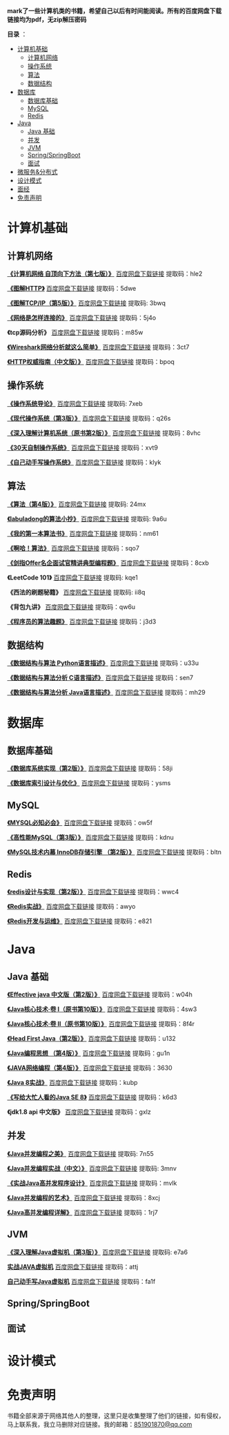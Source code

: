 

**mark了一些计算机类的书籍，希望自己以后有时间能阅读。所有的百度网盘下载链接均为pdf，无zip解压密码**



**目录** ：

- [计算机基础](#计算机基础)
  - [计算机网络](#计算机网络)
  - [操作系统](#操作系统)
  - [算法](#算法)
  - [数据结构](#数据结构)
- [数据库](#数据库)
  - [数据库基础](#数据库基础)
  - [MySQL](#mysql)
  - [Redis](#redis)
- [Java](#java)
  - [Java 基础](#java-基础)
  - [并发](#并发)
  - [JVM](#jvm)
  - [Spring/SpringBoot](#springspringboot)
  - [面试](#面试)
- [微服务&分布式](#微服务&分布式)
- [设计模式](#设计模式)
- [面经](#面经)
- [免责声明](#免责声明)

# 计算机基础
## 计算机网络
**[《计算机网络  自顶向下方法（第七版）》](https://book.douban.com/subject/30280001/)**	[百度网盘下载链接](https://pan.baidu.com/s/1OjINLhiW4nOie9pmuLnChg)	提取码：hle2

**[《图解HTTP》](https://book.douban.com/subject/25863515/)**	[百度网盘下载链接](https://pan.baidu.com/s/1HqT5PdiT8bvUwRF-tIN7Jw )	提取码：5dwe


**[《图解TCP/IP（第5版）》](https://book.douban.com/subject/24737674/)**	[百度网盘下载链接](https://pan.baidu.com/s/1lpkfG4gEcthu-wchdj0S4A)	提取码: 3bwq 

**[《网络是怎样连接的》](https://book.douban.com/subject/26941639/)**	[百度网盘下载链接](https://pan.baidu.com/s/1-92_gC7apAR2UvgfEngYRA )	提取码：5j4o

**《tcp源码分析》**	[百度网盘下载链接](https://pan.baidu.com/s/12C-mZYqv-V_gEFbXMmCdeA )	提取码：m85w

**[《Wireshark网络分析就这么简单》](https://book.douban.com/subject/26268767/)**	[百度网盘下载链接](https://pan.baidu.com/s/1Gv2FcbyQSW7bOEjeqn0bnA )	提取码：3ct7

**[《HTTP权威指南（中文版）》](https://book.douban.com/subject/10746113/)**	[百度网盘下载链接](https://pan.baidu.com/s/1WjUZdkJDppXkoBigr2zjvg )	提取码：bpoq


## 操作系统

**[《操作系统导论》](https://book.douban.com/subject/33463930/)**	[百度网盘下载链接](https://pan.baidu.com/s/1ffx8tJkz0GVF_EPBlHSpiQ)	提取码: 7xeb 

**[《现代操作系统（第3版）》](https://book.douban.com/subject/3852290/)** 	[百度网盘下载链接](https://pan.baidu.com/s/17lQocBOVmuVU-iZGdU2qQg )	提取码：q26s

**[《深入理解计算机系统（原书第2版）》](https://book.douban.com/subject/5333562/)**	[百度网盘下载链接](https://pan.baidu.com/s/19ZEPKNUf1UCmEnr3UhDYAA )	提取码：8vhc

**[《30天自制操作系统》](https://book.douban.com/subject/11530329/)**	[百度网盘下载链接](https://pan.baidu.com/s/1g3z021gm8aXBV9ZFfQdYiw )	提取码：xvt9

**[《自己动手写操作系统》](https://book.douban.com/subject/1422377/)**	[百度网盘下载链接](https://pan.baidu.com/s/1AqvrYqL4mItiAc5cNFoabA )	提取码：klyk


## 算法
**[《算法（第4版）》](https://book.douban.com/subject/19952400/)**	[百度网盘下载链接](https://pan.baidu.com/s/1knbdNB3HYZXt_zk5j-RSPA )	提取码: 24mx 

**[《labuladong的算法小抄》](https://book.douban.com/subject/35252621/)**	[百度网盘下载链接](https://pan.baidu.com/s/1MUCpf32O6tUu5qERHzDWMg)	提取码: 9a6u 

**[《我的第一本算法书》](https://book.douban.com/subject/30357170/)**	[百度网盘下载链接](https://pan.baidu.com/s/1_gxLddz8LPKAzRwzo6H_Sg )	提取码：nm61

**[《啊哈！算法》](https://book.douban.com/subject/25894685/)**	[百度网盘下载链接](https://pan.baidu.com/s/1xPiDvV6KTya_3jn2LembPw )	提取码：sqo7

**[《剑指Offer名企面试官精讲典型编程题》](https://book.douban.com/subject/6966465/)**	[百度网盘下载链接](https://pan.baidu.com/s/12c5JZ0CRIKAque7hvEI2nw )	提取码：8cxb

**《LeetCode 101》**	[百度网盘下载链接](https://pan.baidu.com/s/1WzDYSyx9w73EjySqdbJ99Q)	提取码: kqe1 

**《西法的刷题秘籍》**	[百度网盘下载链接](https://pan.baidu.com/s/1bH6xZGEKmVjvFh15xJTbBA)	提取码: ii8q 

**《背包九讲》**	[百度网盘下载链接](https://pan.baidu.com/s/19-CfACnuo6zmoyiL8Gutqw) 	提取码：qw6u

**[《程序员的算法趣题》](https://book.douban.com/subject/27091348/)**	 [百度网盘下载链接](https://pan.baidu.com/s/1iRHq_bHKPFg3MvJtugkIRg )	提取码：j3d3


## 数据结构

**[《数据结构与算法 Python语言描述》](https://book.douban.com/subject/26702568/)**  [百度网盘下载链接](https://pan.baidu.com/s/12fszxUkeI8jqHAXk4baowg)	提取码：u33u

**[《数据结构与算法分析 C语言描述》](https://book.douban.com/subject/1139426/)**	 [百度网盘下载链接](https://pan.baidu.com/s/1S9-a_rUpZ0Ekx4_5przXXQ )	提取码：sen7

**[《数据结构与算法分析 Java语言描述》](https://book.douban.com/subject/3351237/)**	 [百度网盘下载链接](https://pan.baidu.com/s/1Jo4H-d8Yz5TJqkPT0Lil_A )	提取码：mh29



# 数据库

## 数据库基础

**[《数据库系统实现（第2版）》](https://book.douban.com/subject/4838430/)**	[百度网盘下载链接](https://pan.baidu.com/s/1WfbQbOQiP4VPA5jksY260w )	提取码：58ji

**[《数据库索引设计与优化》](https://book.douban.com/subject/26419771/)**	[百度网盘下载链接](https://pan.baidu.com/s/1V1nAFOYjgPu1qyAhRKPFuQ) 	提取码：ysms

## MySQL
**[《MYSQL必知必会》](https://book.douban.com/subject/3354490/)**	[百度网盘下载链接](https://pan.baidu.com/s/1GtPbOzpVhFGzvWgXLw7wNw )	提取码：ow5f

**[《高性能MySQL（第3版）》](https://book.douban.com/subject/23008813/)**	[百度网盘下载链接](https://pan.baidu.com/s/13zm0j0HMBtWgLqiQ1Zl41g )	提取码：kdnu

**[《MySQL技术内幕  InnoDB存储引擎  （第2版）》](https://book.douban.com/subject/24708143/)**	[百度网盘下载链接](https://pan.baidu.com/s/1_1XIACDukyOJXzgxgkl4EQ )	提取码：bltn


## Redis
**[《redis设计与实现（第2版）》](https://book.douban.com/subject/25900156/)**	[百度网盘下载链接](https://pan.baidu.com/s/1q-ch1nj6Jga30tltxjkueQ)	提取码：wwc4

**[《Redis实战》](https://book.douban.com/subject/26612779/)**	[百度网盘下载链接](https://pan.baidu.com/s/1erora33EmgMnZgzZQe4Kcg) 	提取码：awyo

**[《Redis开发与运维》](https://book.douban.com/subject/26971561/)**	[百度网盘下载链接](https://pan.baidu.com/s/1PD_50zkN8nLhMdRhPYLqpw)	提取码：e821


# Java



## Java 基础

**[《Effective java 中文版（第2版）》](https://book.douban.com/subject/3360807/)**	[百度网盘下载链接](https://pan.baidu.com/s/1WkNwIuvO6XxogM_RX7s68Q)	提取码：w04h

**[《Java核心技术·卷 I（原书第10版）》](https://book.douban.com/subject/26880667/)**	[百度网盘下载链接](https://pan.baidu.com/s/1vPpxZ2Gy0H9KXyHXHAswhQ)	提取码：4sw3

**[《Java核心技术·卷 II（原书第10版）》](https://book.douban.com/subject/27165931/)**	[百度网盘下载链接](https://pan.baidu.com/s/1VODfZa2wVYlcqSOYjkVljg)	提取码：8f4r

**[《Head First Java（第2版）》](https://book.douban.com/subject/2000732/)**	[百度网盘下载链接](https://pan.baidu.com/s/1zNhNFZREXSgmajsQm5mOHg )	提取码：u132

**[《Java编程思想 （第4版）》](https://book.douban.com/subject/2130190/)**	[百度网盘下载链接](https://pan.baidu.com/s/1ez7Yfy0bINvWG4bWy7s25w )	提取码：gu1n

**[《JAVA网络编程（第4版）》](https://book.douban.com/subject/1438754/)**		[百度网盘下载链接](https://pan.baidu.com/s/1L31PVogn8Mq8b6VL1Eaz4A )	提取码：3630

**[《Java 8实战》](https://book.douban.com/subject/26772632/)**		[百度网盘下载链接](https://pan.baidu.com/s/1uXnyR8iBWyJdXdMATkJKvA) 	提取码：kubp

**[《写给大忙人看的Java SE 8》](https://book.douban.com/subject/26274206/)**		[百度网盘下载链接](https://pan.baidu.com/s/1qKKgiLk0L5mz4Lz0l38YIg)	提取码：k6d3

**《jdk1.8 api 中文版》**	[百度网盘下载链接](https://pan.baidu.com/s/1scLmdI8ZCKieZWGdxPbCZA)	提取码：gxlz

## 并发
**[《Java并发编程之美》](https://book.douban.com/subject/30351286/)**	 [百度网盘下载链接](https://pan.baidu.com/s/1lNcaVsEbrIkSqC50Pkb3rA) 	提取码: 7n55 


**[《Java并发编程实战（中文）》](https://book.douban.com/subject/10484692/)** 	 [百度网盘下载链接](https://pan.baidu.com/s/1icIZlY1rbAVuov4Jbeup6g) 	提取码: 3mnv 


**[《实战Java高并发程序设计》](https://book.douban.com/subject/26663605/)**	 [百度网盘下载链接](https://pan.baidu.com/s/1dPDiDNxMfExBSMP8ie724A) 	提取码：mvlk


**[《Java并发编程的艺术》](https://book.douban.com/subject/26591326/)**	 [百度网盘下载链接](https://pan.baidu.com/s/1Y-jI4DKwfqI4A9720iEdMA )	提取码：8xcj


**[《Java高并发编程详解》](https://book.douban.com/subject/30255689/)**	[百度网盘下载链接](https://pan.baidu.com/s/150MjrnINPt8TzfPmrfDZvg) 	提取码：1rj7




## JVM
**[《深入理解Java虚拟机（第3版）》](https://book.douban.com/subject/34907497/)**	[百度网盘下载链接]( https://pan.baidu.com/s/1-f0oXd8VWdlCtaMOJwb2Pw) 	提取码: e7a6 

**[实战JAVA虚拟机](https://book.douban.com/subject/26354292/)**	[百度网盘下载链接](https://pan.baidu.com/s/1kXHG9wLQKmj10HC8wLYAYA)	提取码：attj

**[自己动手写Java虚拟机](https://book.douban.com/subject/26802084//)**	[百度网盘下载链接](https://pan.baidu.com/s/10X0bivtLIfJ-O_yDukivWA )	提取码：fa1f




## Spring/SpringBoot



## 面试

# 设计模式



# 免责声明
书籍全部来源于网络其他人的整理，这里只是收集整理了他们的链接，如有侵权，马上联系我，我立马删除对应链接。我的邮箱：851901870@qq.com
